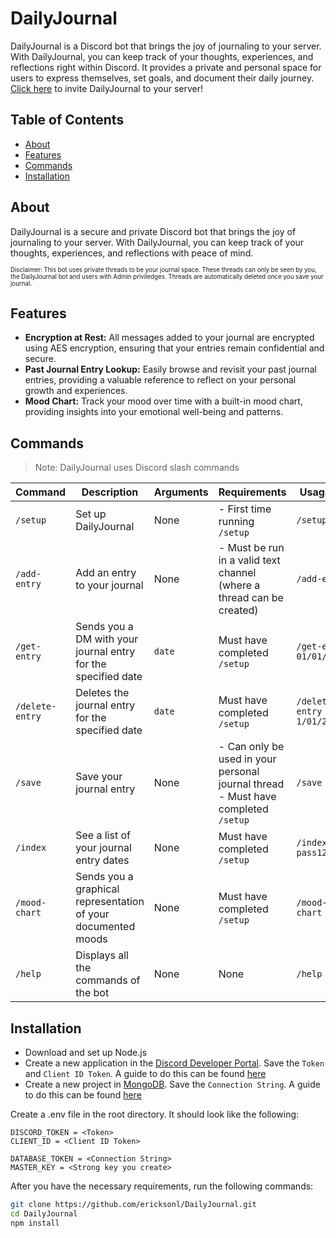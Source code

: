 # DailyJournal

DailyJournal is a Discord bot that brings the joy of journaling to your server. With DailyJournal, you can keep track of your thoughts, experiences, and reflections right within Discord. It provides a private and personal space for users to express themselves, set goals, and document their daily journey. [Click here](https://discord.com/api/oauth2/authorize?client_id=1067038541047144489&permissions=362924854272&scope=bot) to invite DailyJournal to your server!


## Table of Contents

- [About](#about)
- [Features](#features)
- [Commands](#commands)
- [Installation](#installation)

## About

DailyJournal is a secure and private Discord bot that brings the joy of journaling to your server. With DailyJournal, you can keep track of your thoughts, experiences, and reflections with peace of mind.

<sub><sup>
Disclaimer: This bot uses private threads to be your journal space. These threads can only be seen by you, the DailyJournal bot and users with Admin priviledges. Threads are automatically deleted once you save your journal. 
</sup></sub>

## Features

* **Encryption at Rest:** All messages added to your journal are encrypted using AES encryption, ensuring that your entries remain confidential and secure.
* **Past Journal Entry Lookup:** Easily browse and revisit your past journal entries, providing a valuable reference to reflect on your personal growth and experiences.
* **Mood Chart:** Track your mood over time with a built-in mood chart, providing insights into your emotional well-being and patterns.

## Commands

> Note: DailyJournal uses Discord slash commands

| Command | Description | Arguments | Requirements | Usage(s) |
| --- | --- | --- | --- | --- |
| `/setup` | Set up DailyJournal | None | - First time running `/setup` | `/setup`
| `/add-entry` | Add an entry to your journal | None | - Must be run in a valid text channel (where a thread can be created) | `/add-entry`
| `/get-entry` | Sends you a DM with your journal entry for the specified date | `date` | Must have completed `/setup` | `/get-entry 01/01/2020`
| `/delete-entry` | Deletes the journal entry for the specified date | `date` | Must have completed `/setup` | `/delete-entry 1/01/2020`
| `/save` | Save your journal entry | None | - Can only be used in your personal journal thread <br /> - Must have completed `/setup` | `/save`
| `/index` | See a list of your journal entry dates | None | Must have completed `/setup` | `/index pass1234`
| `/mood-chart` | Sends you a graphical representation of your documented moods | None | Must have completed `/setup` | `/mood-chart`
| `/help` | Displays all the commands of the bot | None | None | `/help`

## Installation

* Download and set up Node.js
* Create a new application in the [Discord Developer Portal](https://discord.com/developers/applications). Save the `Token` and `Client ID Token`. A guide to do this can be found [here](https://discordjs.guide/preparations/setting-up-a-bot-application.html#creating-your-bot)
* Create a new project in [MongoDB](https://cloud.mongodb.com/). Save the `Connection String`. A guide to do this can be found [here](https://www.mongodb.com/docs/cloud-manager/tutorial/manage-projects/)

Create a .env file in the root directory. It should look like the following:

```env
DISCORD_TOKEN = <Token>
CLIENT_ID = <Client ID Token>

DATABASE_TOKEN = <Connection String>
MASTER_KEY = <Strong key you create>
```

After you have the necessary requirements, run the following commands:

```sh
git clone https://github.com/ericksonl/DailyJournal.git
cd DailyJournal
npm install
```
